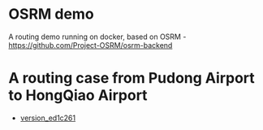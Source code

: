 # OSRM demo
A routing demo running on docker, based on OSRM - https://github.com/Project-OSRM/osrm-backend

# A routing case from Pudong Airport to HongQiao Airport
* [version_ed1c261](https://shiyuan.github.io/osrm/demo_ed1c261.html)
